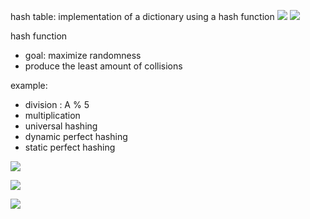 hash table: implementation of a dictionary using a hash function
![](https://i.imgur.com/iamBJ7f.png)
![](https://i.imgur.com/aicmrVl.png)

hash function

- goal: maximize randomness
- produce the least amount of collisions

example:

- division : A % 5
- multiplication
- universal hashing
- dynamic perfect hashing
- static perfect hashing

![](https://i.imgur.com/ZpJjh8G.png)

![](https://i.imgur.com/KTFdPvM.png)

![](https://i.imgur.com/VAEteWR.png)
